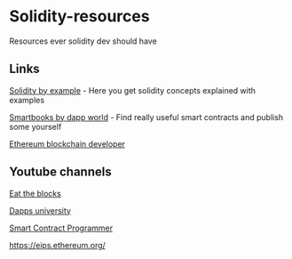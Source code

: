 # Solidity-resources

Resources ever solidity dev should have

## Links

[Solidity by example](https://solidity-by-example.org/) - Here you get solidity concepts explained with examples

[Smartbooks by dapp world](https://dapp-world.com/smartbooks) - Find really useful smart contracts and publish some yourself

[Ethereum blockchain developer](https://ethereum-blockchain-developer.com/)

## Youtube channels

[Eat the blocks](https://www.youtube.com/c/EatTheBlocks)

[Dapps university](https://www.youtube.com/c/DappUniversity)

[Smart Contract Programmer](https://www.youtube.com/channel/UCJWh7F3AFyQ_x01VKzr9eyA)

https://eips.ethereum.org/
